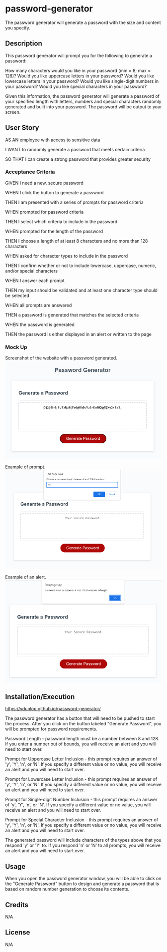 # password-generator
The password generator will generate a password with the size and content you specify.

## Description
This password generator will prompt you for the following to generate a password:

How many characters would you like in your password (min = 8; max = 128)?
Would you like uppercase letters in your password?
Would you like lowercase letters in your password?
Would you like single-digit numbers in your password?
Would you like special characters in your password?

Given this information, the password generator will generate a password of your specified length with letters, numbers and special characters randomly generated and built into your password. The password will be output to your screen.

## User Story
AS AN employee with access to sensitive data

I WANT to randomly generate a password that meets certain criteria

SO THAT I can create a strong password that provides greater security

### Acceptance Criteria
GIVEN I need a new, secure password

WHEN I click the button to generate a password

THEN I am presented with a series of prompts for password criteria

WHEN prompted for password criteria

THEN I select which criteria to include in the password

WHEN prompted for the length of the password

THEN I choose a length of at least 8 characters and no more than 128 characters

WHEN asked for character types to include in the password

THEN I confirm whether or not to include lowercase, uppercase, numeric, and/or special characters

WHEN I answer each prompt

THEN my input should be validated and at least one character type should be selected

WHEN all prompts are answered

THEN a password is generated that matches the selected criteria

WHEN the password is generated

THEN the password is either displayed in an alert or written to the page

### Mock Up
Screenshot of the website with a password generated.
![Alt text](password-generator.png)

Example of prompt.
![Alt text](password-generator-prompt.png)

Example of an alert.
![Alt text](password-generator-alert.png)

## Installation/Execution
https://vdunlop.github.io/password-generator/

The password generator has a button that will need to be pushed to start the process. After you click on the button labeled "Generate Password", you will be prompted for password requirements.

Password Length - password length must be a number between 8 and 128. If you enter a number out of bounds, you will receive an alert and you will need to start over.

Prompt for Uppercase Letter Inclusion - this prompt requires an answer of 'y', 'Y', 'n', or 'N'. If you specify a different value or no value, you will receive an alert and you will need to start over.

Prompt for Lowercase Letter Inclusion - this prompt requires an answer of 'y', 'Y', 'n', or 'N'. If you specify a different value or no value, you will receive an alert and you will need to start over.

Prompt for Single-digit Number Inclusion - this prompt requires an answer of 'y', 'Y', 'n', or 'N'. If you specify a different value or no value, you will receive an alert and you will need to start over.

Prompt for Special Character Inclusion - this prompt requires an answer of 'y', 'Y', 'n', or 'N'. If you specify a different value or no value, you will receive an alert and you will need to start over.

The generated password will include characters of the types above that you respond 'y' or 'Y' to. If you respond 'n' or 'N' to all prompts, you will receive an alert and you will need to start over.


## Usage
When you open the password generator window, you will be able to click on the "Generate Password" button to design and generate a password that is based on random number generation to choose its contents.

## Credits

N/A

## License

N/A
